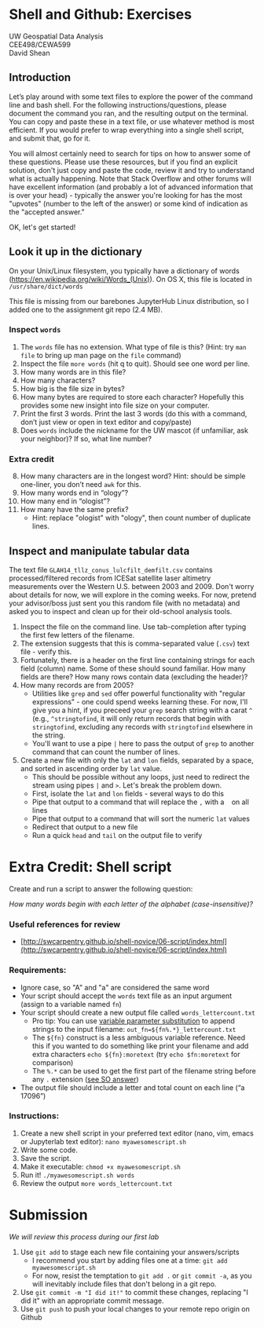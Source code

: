 # Shell and Github: Exercises
UW Geospatial Data Analysis  
CEE498/CEWA599  
David Shean  

## Introduction

Let’s play around with some text files to explore the power of the command line and bash shell.  For the following instructions/questions, please document the command you ran, and the resulting output on the terminal. You can copy and paste these in a text file, or use whatever method is most efficient. If you would prefer to wrap everything into a single shell script, and submit that, go for it.

You will almost certainly need to search for tips on how to answer some of these questions. Please use these resources, but if you find an explicit solution, don't just copy and paste the code, review it and try to understand what is actually happening. Note that Stack Overflow and other forums will have excellent information (and probably a lot of advanced information that is over your head) - typically the answer you're looking for has the most "upvotes" (number to the left of the answer) or some kind of indication as the "accepted answer." 

OK, let's get started!

## Look it up in the dictionary

On your Unix/Linux filesystem, you typically have a dictionary of words (https://en.wikipedia.org/wiki/Words_(Unix)).  On OS X, this file is located in `/usr/share/dict/words`

This file is missing from our barebones JupyterHub Linux distribution, so I added one to the assignment git repo (2.4 MB).

### Inspect `words`
1. The `words` file has no extension. What type of file is this? (Hint: try `man file` to bring up man page on the `file` command)
2. Inspect the file `more words` (hit q to quit).  Should see one word per line.
3. How many words are in this file?
4. How many characters?
5. How big is the file size in bytes? 
6. How many bytes are required to store each character? Hopefully this provides some new insight into file size on your computer.
6. Print the first 3 words. Print the last 3 words (do this with a command, don’t just view or open in text editor and copy/paste)
7. Does `words` include the nickname for the UW mascot (if unfamiliar, ask your neighbor)? If so, what line number?

### Extra credit
8. How many characters are in the longest word?  Hint: should be simple one-liner, you don’t need `awk` for this.
9. How many words end in “ology”?
10. How many end in “ologist”?
11. How many have the same prefix?
    * Hint: replace "ologist" with "ology", then count number of duplicate lines.

## Inspect and manipulate tabular data

The text file `GLAH14_tllz_conus_lulcfilt_demfilt.csv` contains processed/filtered records from ICESat satellite laser altimetry measurements over the Western U.S. between 2003 and 2009. Don't worry about details for now, we will explore in the coming weeks. For now, pretend your advisor/boss just sent you this random file (with no metadata) and asked you to inspect and clean up for their old-school analysis tools.

1. Inspect the file on the command line. Use tab-completion after typing the first few letters of the filename. 
2. The extension suggests that this is comma-separated value (`.csv`) text file - verify this.
3. Fortunately, there is a header on the first line containing strings for each field (column) name. Some of these should sound familiar. How many fields are there? How many rows contain data (excluding the header)?
4. How many records are from 2005?
    * Utilities like `grep` and `sed` offer powerful functionality with "regular expressions" - one could spend weeks learning these. For now, I'll give you a hint, if you preceed your `grep` search string with a carat `^` (e.g., `^stringtofind`, it will only return records that begin with `stringtofind`, excluding any records with `stringtofind` elsewhere in the string.
    * You'll want to use a pipe `|` here to pass the output of `grep` to another command that can count the number of lines.
5. Create a new file with only the `lat` and `lon` fields, separated by a space, and sorted in ascending order by `lat` value.
    * This should be possible without any loops, just need to redirect the stream using pipes `|` and `>`. Let's break the problem down.
    * First, isolate the `lat` and `lon` fields - several ways to do this
    * Pipe that output to a command that will replace the `,` with a ` ` on all lines
    * Pipe that output to a command that will sort the numeric `lat` values
    * Redirect that output to a new file
    * Run a quick `head` and `tail` on the output file to verify

# Extra Credit: Shell script
Create and run a script to answer the following question:

*How many words begin with each letter of the alphabet (case-insensitive)?*

### Useful references for review
* [http://swcarpentry.github.io/shell-novice/06-script/index.html](http://swcarpentry.github.io/shell-novice/06-script/index.html)

### Requirements:
* Ignore case, so "A" and "a" are considered the same word
* Your script should accept the `words` text file as an input argument (assign to a variable named `fn`)
* Your script should create a new output file called `words_lettercount.txt`
    * Pro tip: You can use [variable parameter substitution](https://www.tldp.org/LDP/abs/html/parameter-substitution.html) to append strings to the input filename: `out_fn=${fn%.*}_lettercount.txt`
    * The `${fn}` construct is a less ambiguous variable reference.  Need this if you wanted to do something like print your filename and add extra characters `echo ${fn}:moretext` (try `echo $fn:moretext` for comparison)
    * The `%.*` can be used to get the first part of the filename string before any `.` extension ([see SO answer](https://stackoverflow.com/a/965072))
* The output file should include a letter and total count on each line (“a 17096”)

### Instructions:
1. Create a new shell script in your preferred text editor (nano, vim, emacs or Jupyterlab text editor): `nano myawesomescript.sh`
2. Write some code.
3. Save the script.
4. Make it executable: `chmod +x myawesomescript.sh`
5. Run it! `./myawesomescript.sh words`
6. Review the output `more words_lettercount.txt`

# Submission
*We will review this process during our first lab*
1. Use `git add` to stage each new file containing your answers/scripts
    * I recommend you start by adding files one at a time: `git add myawesomescript.sh`
    * For now, resist the temptation to `git add .` or `git commit -a`, as you will inevitably include files that don't belong in a git repo.
2. Use `git commit -m "I did it!"` to commit these changes, replacing "I did it" with an appropriate commit message.
3. Use `git push` to push your local changes to your remote repo origin on Github
